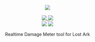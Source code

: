 <p align="center">
  <img src="https://user-images.githubusercontent.com/29287377/170220154-a521b32b-6727-422b-bf69-01b4faaa31da.png" />
  
  <br />
  <br />
  
  <a href="https://github.com/karaeren/loa-details/releases/latest">
    <img src="https://img.shields.io/github/downloads/karaeren/loa-details/total?style=for-the-badge" />
  </a>
  <a href="https://discord.gg/yQmN76dnud">
    <img src="https://img.shields.io/discord/978304863303770113?color=%235865F2&label=Discord&style=for-the-badge" />
  </a>
  
  <br />
  
  <img src="https://img.shields.io/github/package-json/v/karaeren/loa-details?style=flat-square" />
  <img src="https://img.shields.io/github/license/karaeren/loa-details?style=flat-square" />
</p>

<p align="center">Realtime Damage Meter tool for Lost Ark</p>

